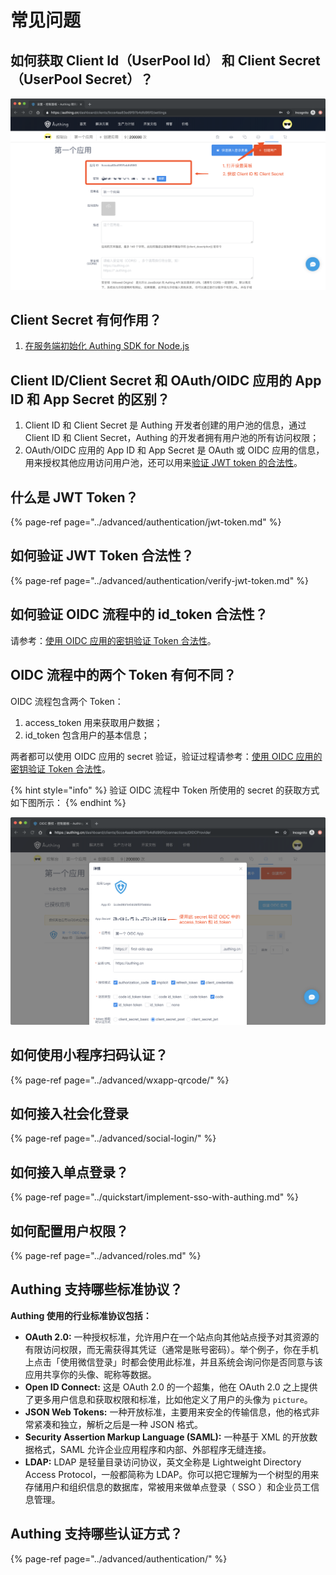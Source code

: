 # 常见问题

## 如何获取 Client Id（UserPool Id） 和 Client Secret （UserPool Secret）？ <a id="ru-he-huo-qu-client-id-he-client-secret"></a>

![](../.gitbook/assets/image%20%2863%29.png)

## Client Secret 有何作用？

1. [在服务端初始化 Authing SDK for Node.js](../sdk/sdk-for-node/)

## Client ID/Client Secret 和 OAuth/OIDC 应用的 App ID 和 App Secret 的区别？

1. Client ID 和 Client Secret 是 Authing 开发者创建的用户池的信息，通过 Client ID 和 Client Secret，Authing 的开发者拥有用户池的所有访问权限；
2. OAuth/OIDC 应用的 App ID 和 App Secret 是 OAuth 或 OIDC 应用的信息，用来授权其他应用访问用户池，还可以用来[验证 JWT token 的合法性](https://learn.authing.cn/authing/advanced/authentication/verify-jwt-token)。

## 什么是 JWT Token？

{% page-ref page="../advanced/authentication/jwt-token.md" %}

## 如何验证 JWT Token 合法性？

{% page-ref page="../advanced/authentication/verify-jwt-token.md" %}

## 如何验证 OIDC 流程中的 id\_token 合法性？

请参考：[使用 OIDC 应用的密钥验证 Token 合法性](https://learn.authing.cn/authing/advanced/authentication/verify-jwt-token#oidc-secret-token)。

## OIDC 流程中的两个 Token 有何不同？

OIDC 流程包含两个 Token：

1. access\_token 用来获取用户数据；
2. id\_token 包含用户的基本信息；

两者都可以使用 OIDC 应用的 secret 验证，验证过程请参考：[使用 OIDC 应用的密钥验证 Token 合法性](https://learn.authing.cn/authing/advanced/authentication/verify-jwt-token#oidc-secret-token)。

{% hint style="info" %}
验证 OIDC 流程中 Token 所使用的 secret 的获取方式如下图所示：
{% endhint %}

![](../.gitbook/assets/image%20%28217%29.png)

## 如何使用小程序扫码认证？

{% page-ref page="../advanced/wxapp-qrcode/" %}

## 如何接入社会化登录

{% page-ref page="../advanced/social-login/" %}

## 如何接入单点登录？

{% page-ref page="../quickstart/implement-sso-with-authing.md" %}

## 如何配置用户权限？

{% page-ref page="../advanced/roles.md" %}

## Authing 支持哪些标准协议？

**Authing 使用的行业标准协议包括：**

* **OAuth 2.0:** 一种授权标准，允许用户在一个站点向其他站点授予对其资源的有限访问权限，而无需获得其凭证（通常是账号密码）。举个例子，你在手机上点击「使用微信登录」时都会使用此标准，并且系统会询问你是否同意与该应用共享你的头像、昵称等数据。
* **Open ID Connect:** 这是 OAuth 2.0 的一个超集，他在 OAuth 2.0 之上提供了更多用户信息和获取权限和标准，比如他定义了用户的头像为 `picture`。
* **JSON Web Tokens:** 一种开放标准，主要用来安全的传输信息，他的格式非常紧凑和独立，解析之后是一种 JSON 格式。
* **Security Assertion Markup Language \(SAML\):** 一种基于 XML 的开放数据格式，SAML 允许企业应用程序和内部、外部程序无缝连接。
* **LDAP:** LDAP 是轻量目录访问协议，英文全称是 Lightweight Directory Access Protocol，一般都简称为 LDAP。你可以把它理解为一个树型的用来存储用户和组织信息的数据库，常被用来做单点登录（ SSO ）和企业员工信息管理。

## Authing 支持哪些认证方式？

{% page-ref page="../advanced/authentication/" %}



